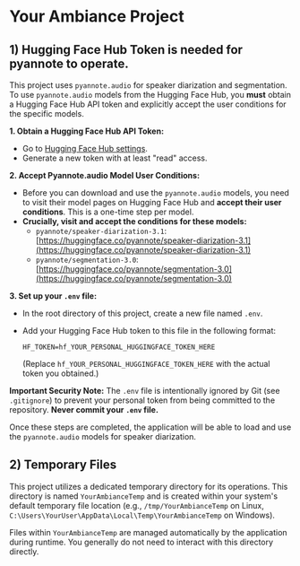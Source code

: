 # Your Ambiance Project

## 1) Hugging Face Hub Token is needed for pyannote to operate.

This project uses `pyannote.audio` for speaker diarization and segmentation. To use `pyannote.audio` models from the Hugging Face Hub, you **must** obtain a Hugging Face Hub API token and explicitly accept the user conditions for the specific models.

**1. Obtain a Hugging Face Hub API Token:**
   * Go to [Hugging Face Hub settings](https://huggingface.co/settings/tokens).
   * Generate a new token with at least "read" access.

**2. Accept Pyannote.audio Model User Conditions:**
   * Before you can download and use the `pyannote.audio` models, you need to visit their model pages on Hugging Face Hub and **accept their user conditions**. This is a one-time step per model.
   * **Crucially, visit and accept the conditions for these models:**
     * `pyannote/speaker-diarization-3.1`: [https://huggingface.co/pyannote/speaker-diarization-3.1](https://huggingface.co/pyannote/speaker-diarization-3.1)
     * `pyannote/segmentation-3.0`: [https://huggingface.co/pyannote/segmentation-3.0](https://huggingface.co/pyannote/segmentation-3.0)

**3. Set up your `.env` file:**
   * In the root directory of this project, create a new file named `.env`.
   * Add your Hugging Face Hub token to this file in the following format:

     ```
     HF_TOKEN=hf_YOUR_PERSONAL_HUGGINGFACE_TOKEN_HERE
     ```
     (Replace `hf_YOUR_PERSONAL_HUGGINGFACE_TOKEN_HERE` with the actual token you obtained.)

**Important Security Note:** The `.env` file is intentionally ignored by Git (see `.gitignore`) to prevent your personal token from being committed to the repository. **Never commit your `.env` file.**

Once these steps are completed, the application will be able to load and use the `pyannote.audio` models for speaker diarization.

## 2) Temporary Files

This project utilizes a dedicated temporary directory for its operations. This directory is named `YourAmbianceTemp` and is created within your system's default temporary file location (e.g., `/tmp/YourAmbianceTemp` on Linux, `C:\Users\YourUser\AppData\Local\Temp\YourAmbianceTemp` on Windows).

Files within `YourAmbianceTemp` are managed automatically by the application during runtime. You generally do not need to interact with this directory directly.
